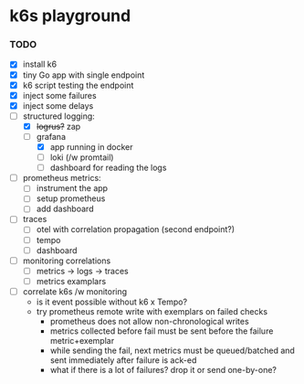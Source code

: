 # k6s playground

### TODO

- [X] install k6
- [X] tiny Go app with single endpoint
- [X] k6 script testing the endpoint
- [X] inject some failures
- [X] inject some delays
- [ ] structured logging:
    - [X] ~~logrus?~~ zap
    - [ ] grafana
        - [X] app running in docker
        - [ ] loki (/w promtail)
        - [ ] dashboard for reading the logs
- [ ] prometheus metrics:
    - [ ] instrument the app
    - [ ] setup prometheus
    - [ ] add dashboard
- [ ] traces
    - [ ] otel with correlation propagation (second endpoint?)
    - [ ] tempo
    - [ ] dashboard
- [ ] monitoring correlations
    - [ ] metrics -> logs -> traces
    - [ ] metrics examplars
- [ ] correlate k6s /w monitoring
    - is it event possible without k6 x Tempo?
    - try prometheus remote write with exemplars on failed checks
        - prometheus does not allow non-chronological writes
        - metrics collected before fail must be sent before the failure metric+exemplar
        - while sending the fail, next metrics must be queued/batched and sent immediately after failure is ack-ed
        - what if there is a lot of failures? drop it or send one-by-one?
